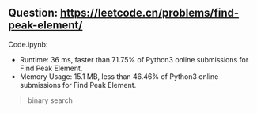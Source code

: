 ## Question: https://leetcode.cn/problems/find-peak-element/

Code.ipynb:
* Runtime: 36 ms, faster than 71.75% of Python3 online submissions for Find Peak Element.
* Memory Usage: 15.1 MB, less than 46.46% of Python3 online submissions for Find Peak Element.
> binary search
